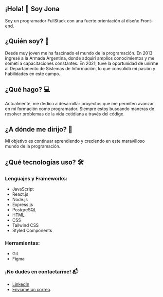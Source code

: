 ## ¡Hola! 👋 Soy Jona
Soy un programador FullStack con una fuerte orientación al diseño Front-end.

## ¿Quién soy? 🤔
Desde muy joven me ha fascinado el mundo de la programación. En 2013 ingresé a la Armada Argentina, donde adquirí amplios conocimientos y me sometí a capacitaciones constantes. En 2021, tuve la oportunidad de unirme al Departamento de Sistemas de Información, lo que consolidó mi pasión y habilidades en este campo.

## ¿Qué hago? 💻
Actualmente, me dedico a desarrollar proyectos que me permiten avanzar en mi formación como programador. Siempre estoy buscando maneras de resolver problemas de la vida cotidiana a través del código.

## ¿A dónde me dirijo? 🚀
Mi objetivo es continuar aprendiendo y creciendo en este maravilloso mundo de la programación.

## ¿Qué tecnologías uso? 🛠️
### Lenguajes y Frameworks:
- JavaScript
- React.js
- Node.js
- Express.js
- PostgreSQL
- HTML
- CSS
- Tailwind CSS
- Styled Components

### Herramientas:
- Git
- Figma

### ¡No dudes en contactarme! 📬
- [LinkedIn](https://www.linkedin.com/in/jongabee/)
- [Envíame un correo](mailto:jonatanmosqueda@gmail.com).



<!--
**Jongabee/Jongabee** is a ✨ _special_ ✨ repository because its `README.md` (this file) appears on your GitHub profile.

Here are some ideas to get you started:

- 🔭 I’m currently working on ...
- 🌱 I’m currently learning ...
- 👯 I’m looking to collaborate on ...
- 🤔 I’m looking for help with ...
- 💬 Ask me about ...
- 📫 How to reach me: ...
- 😄 Pronouns: ...
- ⚡ Fun fact: ...
-->
